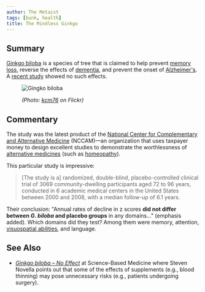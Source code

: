 ```yaml
---
author: The Metaist
tags: [bunk, health]
title: The Mindless Ginkgo
---
```


## Summary

<div class="entry-summary" markdown="1">

[Ginkgo biloba](http://en.wikipedia.org/wiki/Ginko_biloba) is a species of tree that is claimed to help prevent [memory loss](http://en.wikipedia.org/wiki/Memory_loss), reverse the effects of [dementia](http://en.wikipedia.org/wiki/Dementia), and prevent the onset of [Alzheimer's](http://en.wikipedia.org/wiki/Alzheimer's_Disease). A [recent study](http://jama.ama-assn.org/cgi/content/abstract/302/24/2663) showed no such effects.

</div>

<figure markdown="1">

![Gingko biloba]({{thumbnail}})

<figcaption>
  <address markdown="1">

(Photo: [kcm76](http://www.flickr.com/photos/kcm76/1580382469/) on Flickr)</address>

</figcaption>
</figure><!--more-->

## Commentary

The study was the latest product of the
[National Center for Complementary and Alternative Medicine](http://nccam.nih.gov/)
(NCCAM)&mdash;an organization that uses taxpayer money to design excellent
studies to demonstrate the worthlessness of
[alternative medicines](http://en.wikipedia.org/wiki/Alternative_medicine)
(such as [homeopathy]({{BLOG_URL}}/2010/01/dilute-homeopathy.html)).

This particular study is impressive:

> [The study is a] randomized, double-blind, placebo-controlled clinical trial
> of 3069 community-dwelling participants aged 72 to 96 years, conducted in 6
> academic medical centers in the United States between 2000 and 2008, with a
> median follow-up of 6.1 years.

Their conclusion: "Annual rates of decline in z scores **did not differ between
_G. biloba_ and placebo groups** in any domains..." (emphasis added).
Which domains did they test? Among them were memory, attention,
[visuospatial abilities](http://en.wikipedia.org/wiki/Visuospatial), and
language.

## See Also

- <cite>[Ginkgo biloba &ndash; No Effect](http://www.sciencebasedmedicine.org/?p=3235)</cite>
  at <span class="vcard fn org">Science-Based Medicine</span>
  where <span class="vcard fn">Steven Novella</span>
  points out that some of the effects of supplements (e.g., blood thinning)
  may pose unnecessary risks (e.g., patients undergoing surgery).
